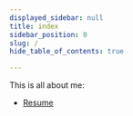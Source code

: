 ```yaml
---
displayed_sidebar: null
title: index
sidebar_position: 0
slug: /
hide_table_of_contents: true

---
```




This is all about me:

- [Resume](/resume)
